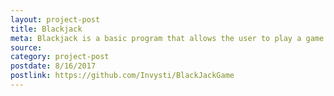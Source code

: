 ```yaml
---
layout: project-post
title: Blackjack
meta: Blackjack is a basic program that allows the user to play a game of blackjack against the computer. Cards are objects that hold a value and a suit as enums. The cards objects are then stored in a deck ArrayList and are shuffled using Java's shuffle method from the collections object. Normal blackjack rules apply and the user is allowed to hit as long as their total is less than or equal to 21. The computer will hit as long as its total is less than 17.
source:
category: project-post
postdate: 8/16/2017
postlink: https://github.com/Invysti/BlackJackGame
---
```

